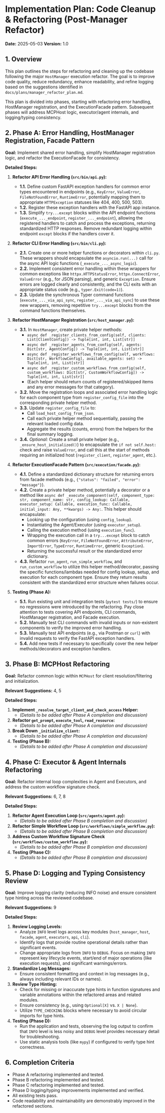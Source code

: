 # Implementation Plan: Code Cleanup & Refactoring (Post-Manager Refactor)

**Date:** 2025-05-03
**Version:** 1.0

## 1. Overview

This plan outlines the steps for refactoring and cleaning up the codebase following the major `HostManager` execution refactor. The goal is to improve code quality, reduce redundancy, enhance readability, and refine logging based on the suggestions identified in `docs/plans/manager_refactor_plan.md`.

This plan is divided into phases, starting with refactoring error handling, HostManager registration, and the ExecutionFacade pattern. Subsequent phases will address MCPHost logic, executor/agent internals, and logging/typing consistency.

## 2. Phase A: Error Handling, HostManager Registration, Facade Pattern

**Goal:** Implement shared error handling, simplify HostManager registration logic, and refactor the ExecutionFacade for consistency.

**Detailed Steps:**

1.  **Refactor API Error Handling (`src/bin/api.py`):**
    *   **1.1.** Define custom FastAPI exception handlers for common error types encountered in endpoints (e.g., `KeyError`, `ValueError`, `FileNotFoundError`, `RuntimeError`, potentially mapping them to appropriate `HTTPException` statuses like 404, 400, 500, 503).
    *   **1.2.** Register these exception handlers with the FastAPI app instance.
    *   **1.3.** Simplify `try...except` blocks within the API endpoint functions (`execute_..._endpoint`, `register_..._endpoint`), allowing the registered handlers to catch and process the exceptions, returning standardized HTTP responses. Remove redundant logging within endpoint `except` blocks if the handlers cover it.

2.  **Refactor CLI Error Handling (`src/bin/cli.py`):**
    *   **2.1.** Create one or more helper functions or decorators within `cli.py`. These wrappers should encapsulate the `asyncio.run(...)` call for the async API logic functions (`_execute_..._async_logic`).
    *   **2.2.** Implement consistent error handling within these wrappers for common exceptions like `httpx.HTTPStatusError`, `httpx.ConnectError`, `ValueError` (e.g., for JSON parsing), and generic `Exception`. Ensure errors are logged clearly and consistently, and the CLI exits with an appropriate status code (e.g., `typer.Exit(code=1)`).
    *   **2.3.** Update the synchronous Typer command functions (`execute_..._via_api_sync`, `register_..._via_api_sync`) to use these new wrappers, removing repetitive `try...except` blocks from the command functions themselves.

3.  **Refactor HostManager Registration (`src/host_manager.py`):**
    *   **3.1.** In `HostManager`, create private helper methods:
        *   `async def _register_clients_from_config(self, clients: List[ClientConfig]) -> Tuple[int, int, List[str]]`
        *   `async def _register_agents_from_config(self, agents: Dict[str, AgentConfig]) -> Tuple[int, int, List[str]]`
        *   `async def _register_workflows_from_config(self, workflows: Dict[str, WorkflowConfig], available_agents: set) -> Tuple[int, int, List[str]]`
        *   `async def _register_custom_workflows_from_config(self, custom_workflows: Dict[str, CustomWorkflowConfig]) -> Tuple[int, int, List[str]]`
        *   (Each helper should return counts of registered/skipped items and any error messages for that category).
    *   **3.2.** Move the registration loops and associated error handling logic for each component type from `register_config_file` into the corresponding private helper method.
    *   **3.3.** Update `register_config_file` to:
        *   Call `load_host_config_from_json`.
        *   Call each private helper method sequentially, passing the relevant loaded config data.
        *   Aggregate the results (counts, errors) from the helpers for the final summary logging.
    *   **3.4.** *Optional:* Create a small private helper (e.g., `_ensure_host_initialized()`) to encapsulate the `if not self.host:` check and raise `ValueError`, and call this at the start of methods requiring an initialized host (`register_client`, `register_agent`, etc.).

4.  **Refactor ExecutionFacade Pattern (`src/execution/facade.py`):**
    *   **4.1.** Define a standardized dictionary structure for returning errors from facade methods (e.g., `{"status": "failed", "error": "message"}`).
    *   **4.2.** Create a private helper method, potentially a decorator or a method like `async def _execute_component(self, component_type: str, component_name: str, config_lookup: Callable, executor_setup: Callable, execution_func: Callable, initial_input: Any, **kwargs) -> Any:`. This helper should encapsulate:
        *   Looking up the configuration (using `config_lookup`).
        *   Instantiating the Agent/Executor (using `executor_setup`).
        *   Calling the execution method (using `execution_func`).
        *   Wrapping the execution call in a `try...except` block to catch common errors (`KeyError`, `FileNotFoundError`, `AttributeError`, `ImportError`, `TypeError`, `RuntimeError`, generic `Exception`).
        *   Returning the successful result or the standardized error dictionary.
    *   **4.3.** Refactor `run_agent`, `run_simple_workflow`, and `run_custom_workflow` to utilize this helper method/decorator, passing the specific functions/lambdas needed for config lookup, setup, and execution for each component type. Ensure they return results consistent with the standardized error structure when failures occur.

5.  **Testing (Phase A):**
    *   **5.1.** Run existing unit and integration tests (`pytest tests/`) to ensure no regressions were introduced by the refactoring. Pay close attention to tests covering API endpoints, CLI commands, HostManager registration, and Facade execution.
    *   **5.2.** Manually test CLI commands with invalid inputs or non-existent components to verify the improved error handling.
    *   **5.3.** Manually test API endpoints (e.g., via Postman or `curl`) with invalid requests to verify the FastAPI exception handlers.
    *   **5.4.** Add new tests if necessary to specifically cover the new helper methods/decorators and exception handlers.

## 3. Phase B: MCPHost Refactoring

**Goal:** Refactor common logic within `MCPHost` for client resolution/filtering and initialization.

**Relevant Suggestions:** 4, 5

**Detailed Steps:**

1.  **Implement `_resolve_target_client_and_check_access` Helper:**
    *   *(Details to be added after Phase A completion and discussion)*
2.  **Refactor `get_prompt`, `execute_tool`, `read_resource`:**
    *   *(Details to be added after Phase A completion and discussion)*
3.  **Break Down `_initialize_client`:**
    *   *(Details to be added after Phase A completion and discussion)*
4.  **Testing (Phase B):**
    *   *(Details to be added after Phase A completion and discussion)*

## 4. Phase C: Executor & Agent Internals Refactoring

**Goal:** Refactor internal loop complexities in Agent and Executors, and address the custom workflow signature check.

**Relevant Suggestions:** 6, 7, 8

**Detailed Steps:**

1.  **Refactor Agent Execution Loop (`src/agents/agent.py`):**
    *   *(Details to be added after Phase B completion and discussion)*
2.  **Refactor Simple Workflow Loop (`src/workflows/simple_workflow.py`):**
    *   *(Details to be added after Phase B completion and discussion)*
3.  **Address Custom Workflow Signature Check (`src/workflows/custom_workflow.py`):**
    *   *(Details to be added after Phase B completion and discussion)*
4.  **Testing (Phase C):**
    *   *(Details to be added after Phase B completion and discussion)*

## 5. Phase D: Logging and Typing Consistency Review

**Goal:** Improve logging clarity (reducing INFO noise) and ensure consistent type hinting across the reviewed codebase.

**Relevant Suggestions:** 9

**Detailed Steps:**

1.  **Review Logging Levels:**
    *   Analyze `INFO` level logs across key modules (`host_manager`, `host`, `facade`, `agent`, `executors`, `api`, `cli`).
    *   Identify logs that provide routine operational details rather than significant events.
    *   Change appropriate logs from `INFO` to `DEBUG`. Focus on making `INFO` represent key lifecycle events, start/end of major operations (like execution requests), and significant warnings/errors.
2.  **Standardize Log Messages:**
    *   Ensure consistent formatting and context in log messages (e.g., always including relevant IDs or names).
3.  **Review Type Hinting:**
    *   Check for missing or inaccurate type hints in function signatures and variable annotations within the refactored areas and related modules.
    *   Ensure consistency (e.g., using `Optional[X]` vs. `X | None`).
    *   Utilize `TYPE_CHECKING` blocks where necessary to avoid circular imports for type hints.
4.  **Testing (Phase D):**
    *   Run the application and tests, observing the log output to confirm that `INFO` level is less noisy and `DEBUG` level provides necessary detail for troubleshooting.
    *   Use static analysis tools (like `mypy`) if configured to verify type hint correctness.

## 6. Completion Criteria

*   Phase A refactoring implemented and tested.
*   Phase B refactoring implemented and tested.
*   Phase C refactoring implemented and tested.
*   Phase D logging/typing improvements implemented and verified.
*   All existing tests pass.
*   Code readability and maintainability are demonstrably improved in the refactored sections.
